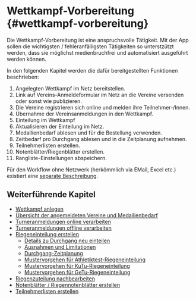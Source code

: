 # Wettkampf-Vorbereitung {#wettkampf-vorbereitung}

Die Wettkampf-Vorbereitung ist eine anspruchsvolle Tätigkeit. Mit der App sollen die wichtigsten / fehleranfälligsten Tätigkeiten so unterstzützt werden, dass sie möglichst medienbruchfrei und automatisiert ausgeführt werden können.

In den folgenden Kapitel werden die dafür bereitgestellten Funktionen beschrieben:

1.  Angelegten Wettkampf im Netz bereitstellen.
2.  Link auf Vereins-Anmeldeformular im Netz an die
    Vereine versenden oder sonst wie publizieren.
3.  Die Vereine registrieren sich online und melden ihre
    Teilnehmer-/Innen.
4.  Übernahme der Vereinsanmeldungen in den Wettkampf.
5.  Einteilung im Wettkampf
6.  Aktualisieren der Einteilung im Netz.
7.  Medallienbedarf ablesen und für die Bestellung verwenden.
8.  Zeitbedarf pro Durchgang ablesen und in die Zeitplanung aufnehmen.
9.  Teilnehmerlisten erstellen.
10. Notenblätter/Riegenblätter erstellen.
11. Rangliste-Einstellungen abspeichern.

Für den Workflow ohne Netzwerk (herkömmlich via EMail, Excel etc.) existiert eine [separate Beschreibung](offline-einfuehrung.md).

## Weiterführende Kapitel

* [Wettkampf anlegen](wettkampf_anlegen.md)
* [Übersicht der angemeldeten Vereine und Medallienbedarf](wettkampf_uebersicht.md)
* [Turneranmeldungen online verarbeiten](turneranmeldungen_verarbeiten_online.md)
* [Turneranmeldungen offline verarbeiten](turneranmeldungen_verarbeiten_offline.md)
* [Riegeneinteilung erstellen](riegeneinteilung_erstellen.md)
  * [Details zu Durchgang neu einteilen](durchgang-neu-einteilen.md)
  * [Ausnahmen und Limitationen](ausnahmen-limitationen.md)
  * [Durchgang-Zeitplanung](durchgang-zeitplanung.md)
  * [Mustervorgehen für Athletiktest-Riegeneinteilung](riegeneinteilung_erstellen_mustervorgehen_att.md)
  * [Mustervorgehen für KuTu-Riegeneinteilung](riegeneinteilung_erstellen_mustervorgehen_kutu.md)
  * [Mustervorgehen für GeTu-Riegeneinteilung](riegeneinteilung_erstellen_mustervorgehen_getu.md)
* [Riegenzuteilung nachbearbeiten](riegenzuteilung_nachbearbeiten.md)
* [Notenblätter / Riegennotenblätter erstellen](notenblatter__riegennotenblatter_erstellen.md)
* [Teilnehmerlisten erstellen](teilnehmerlisten_erstellen.md)

